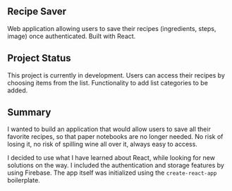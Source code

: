 ## Recipe Saver

Web application allowing users to save their recipes (ingredients, steps, image) once authenticated. Built with React.

## Project Status

This project is currently in development. Users can access their recipes by choosing items from the list. Functionality to add list categories to be added.

## Summary

I wanted to build an application that would allow users to save all their favorite recipes, so that paper notebooks are no longer needed. No risk of losing it, no risk of spilling wine all over it, always easy to access.

I decided to use what I have learned about React, while looking for new solutions on the way. I included the authentication and storage features by using Firebase. The app itself was initialized using the `create-react-app` boilerplate.
